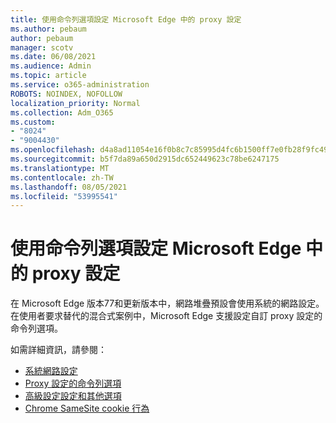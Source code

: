 ```yaml
---
title: 使用命令列選項設定 Microsoft Edge 中的 proxy 設定
ms.author: pebaum
author: pebaum
manager: scotv
ms.date: 06/08/2021
ms.audience: Admin
ms.topic: article
ms.service: o365-administration
ROBOTS: NOINDEX, NOFOLLOW
localization_priority: Normal
ms.collection: Adm_O365
ms.custom:
- "8024"
- "9004430"
ms.openlocfilehash: d4a8ad11054e16f0b8c7c85995d4fc6b1500ff7e0fb28f9fc495b7cff07dbb2e
ms.sourcegitcommit: b5f7da89a650d2915dc652449623c78be6247175
ms.translationtype: MT
ms.contentlocale: zh-TW
ms.lasthandoff: 08/05/2021
ms.locfileid: "53995541"
---
```

# <a name="use-command-line-options-to-configure-proxy-settings-in-microsoft-edge"></a>使用命令列選項設定 Microsoft Edge 中的 proxy 設定

在 Microsoft Edge 版本77和更新版本中，網路堆疊預設會使用系統的網路設定。 在使用者要求替代的混合式案例中，Microsoft Edge 支援設定自訂 proxy 設定的命令列選項。 

如需詳細資訊，請參閱：

- [系統網路設定](/deployedge/edge-learnmore-cmdline-options-proxy-settings#system-network-settings)
- [Proxy 設定的命令列選項](/deployedge/edge-learnmore-cmdline-options-proxy-settings#system-network-settings)
- [高級設定設定和其他選項](https://go.microsoft.com/fwlink/?linkid=2134293)
- [Chrome SameSite cookie 行為](/office365/troubleshoot/miscellaneous/chrome-behavior-affects-applications)
